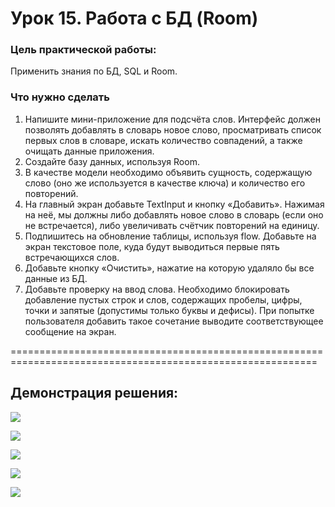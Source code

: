 # Урок 15. Работа с БД (Room)

### Цель практической работы:
Применить знания по БД, SQL и Room.

### Что нужно сделать
1. Напишите мини-приложение для подсчёта слов. Интерфейс должен позволять добавлять в словарь новое слово, 
   просматривать список первых слов в словаре, искать количество совпадений, а также очищать данные приложения.
2. Создайте базу данных, используя Room.
3. В качестве модели необходимо объявить сущность, содержащую слово (оно же используется в качестве ключа) 
   и количество его повторений.
4. На главный экран добавьте TextInput и кнопку «Добавить». Нажимая на неё, мы должны либо добавлять 
   новое слово в словарь (если оно не встречается), либо увеличивать счётчик повторений на единицу.
5. Подпишитесь на обновление таблицы, используя flow. Добавьте на экран текстовое поле, куда будут 
   выводиться первые пять встречающихся слов.
6. Добавьте кнопку «Очистить», нажатие на которую удаляло бы все данные из БД.
7. Добавьте проверку на ввод слова. Необходимо блокировать добавление пустых строк и слов, содержащих пробелы, 
   цифры, точки и запятые (допустимы только буквы и дефисы). При попытке пользователя добавить 
   такое сочетание выводите соответствующее сообщение на экран.

===========================================================================================================

## Демонстрация решения:

![](image/db_room.jpg)

![](image/app.jpg)

![](image/add_word.jpg)

![](image/input_validation_figure.jpg)

![](image/input_validation_gap.jpg)

